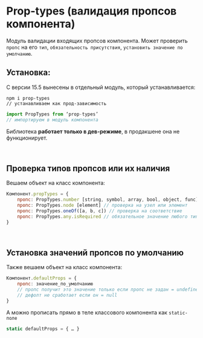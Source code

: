 # Prop-types (валидация пропсов компонента)

Модуль валидации входящих пропсов компонента. Может проверить `пропс` на его `тип`, `обязательность присутствия`, `установить значение по умолчанию`. 

## Установка:
С версии 15.5 вынесены в отдельный модуль, который устанавливается:  
```
npm i prop-types
// устанавливаем как прод-зависимость
```
```javascript
import PropTypes from ‘prop-types’
// импортируем в модуль компонента
```
Библиотека __работает только в дев-режиме__, в продакшене она не функционирует.

<br>

## Проверка типов пропсов или их наличия
Вешаем объект на класс компонента:
```javascript
Компонент.propTypes = {
    пропс: PropTypes.number [string, symbol, array, bool, object, func] // проверит тип
    пропс: PropTypes.node [element] // проверка на узел или элемент
    пропс: PropTypes.oneOf([a, b, c]) // проверка на соответствие
    пропс: PropTypes.any.isRequired // обязательное значение любого типа
}
```

<br>

## Установка значений пропсов по умолчанию
Также вешаем объект на класс компонента:
```javascript
Компонент.defaultProps = {
    пропс: значение_по_умолчанию 
    // пропс получит это значение только если пропс не задан = undefined)
    // дефолт не сработает если он = null 
}
```

А можно прописать прямо в теле классового компонента как `static-поле`
```javascript
static defaultProps = { … } 
```
